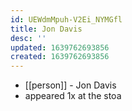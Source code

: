 ```yaml
---
id: UEWdmMpuh-V2Ei_NYMGfl
title: Jon Davis
desc: ''
updated: 1639762693856
created: 1639762693856
---
```



- [[person]] - Jon Davis
- appeared 1x at the stoa
